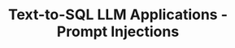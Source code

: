 ---
title: Text-to-SQL LLM Applications - Prompt Injections
tags: [Python, LLM]
style: border
color: primary
description: Learn how your Text-to-SQL LLM app may be vulnerable to Prompt Injections, and mitigation measures you could adopt to protect your data
external_url: https://medium.com/towards-data-science/text-to-sql-llm-applications-prompt-injections-ebee495d0c16
---